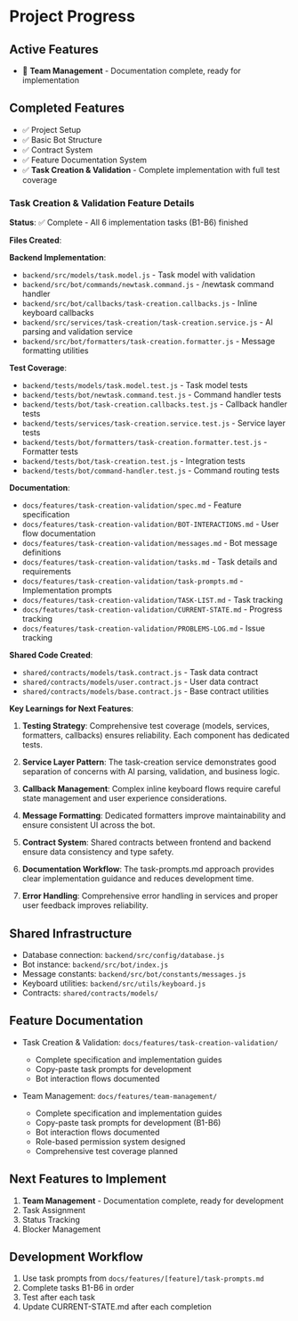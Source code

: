 # Project Progress

## Active Features
<!-- Currently being developed -->
- 🔄 **Team Management** - Documentation complete, ready for implementation

## Completed Features
<!-- Features ready for use -->
- ✅ Project Setup
- ✅ Basic Bot Structure
- ✅ Contract System
- ✅ Feature Documentation System
- ✅ **Task Creation & Validation** - Complete implementation with full test coverage

### Task Creation & Validation Feature Details

**Status**: ✅ Complete - All 6 implementation tasks (B1-B6) finished

**Files Created**:

**Backend Implementation**:
- `backend/src/models/task.model.js` - Task model with validation
- `backend/src/bot/commands/newtask.command.js` - /newtask command handler
- `backend/src/bot/callbacks/task-creation.callbacks.js` - Inline keyboard callbacks
- `backend/src/services/task-creation/task-creation.service.js` - AI parsing and validation service
- `backend/src/bot/formatters/task-creation.formatter.js` - Message formatting utilities

**Test Coverage**:
- `backend/tests/models/task.model.test.js` - Task model tests
- `backend/tests/bot/newtask.command.test.js` - Command handler tests
- `backend/tests/bot/task-creation.callbacks.test.js` - Callback handler tests
- `backend/tests/services/task-creation.service.test.js` - Service layer tests
- `backend/tests/bot/formatters/task-creation.formatter.test.js` - Formatter tests
- `backend/tests/bot/task-creation.test.js` - Integration tests
- `backend/tests/bot/command-handler.test.js` - Command routing tests

**Documentation**:
- `docs/features/task-creation-validation/spec.md` - Feature specification
- `docs/features/task-creation-validation/BOT-INTERACTIONS.md` - User flow documentation
- `docs/features/task-creation-validation/messages.md` - Bot message definitions
- `docs/features/task-creation-validation/tasks.md` - Task details and requirements
- `docs/features/task-creation-validation/task-prompts.md` - Implementation prompts
- `docs/features/task-creation-validation/TASK-LIST.md` - Task tracking
- `docs/features/task-creation-validation/CURRENT-STATE.md` - Progress tracking
- `docs/features/task-creation-validation/PROBLEMS-LOG.md` - Issue tracking

**Shared Code Created**:
- `shared/contracts/models/task.contract.js` - Task data contract
- `shared/contracts/models/user.contract.js` - User data contract
- `shared/contracts/models/base.contract.js` - Base contract utilities

**Key Learnings for Next Features**:

1. **Testing Strategy**: Comprehensive test coverage (models, services, formatters, callbacks) ensures reliability. Each component has dedicated tests.

2. **Service Layer Pattern**: The task-creation service demonstrates good separation of concerns with AI parsing, validation, and business logic.

3. **Callback Management**: Complex inline keyboard flows require careful state management and user experience considerations.

4. **Message Formatting**: Dedicated formatters improve maintainability and ensure consistent UI across the bot.

5. **Contract System**: Shared contracts between frontend and backend ensure data consistency and type safety.

6. **Documentation Workflow**: The task-prompts.md approach provides clear implementation guidance and reduces development time.

7. **Error Handling**: Comprehensive error handling in services and proper user feedback improves reliability.

## Shared Infrastructure
- Database connection: `backend/src/config/database.js`
- Bot instance: `backend/src/bot/index.js`
- Message constants: `backend/src/bot/constants/messages.js`
- Keyboard utilities: `backend/src/utils/keyboard.js`
- Contracts: `shared/contracts/models/`

## Feature Documentation
- Task Creation & Validation: `docs/features/task-creation-validation/`
  - Complete specification and implementation guides
  - Copy-paste task prompts for development
  - Bot interaction flows documented

- Team Management: `docs/features/team-management/`
  - Complete specification and implementation guides
  - Copy-paste task prompts for development (B1-B6)
  - Bot interaction flows documented
  - Role-based permission system designed
  - Comprehensive test coverage planned

## Next Features to Implement
1. **Team Management** - Documentation complete, ready for development
2. Task Assignment
3. Status Tracking  
4. Blocker Management

## Development Workflow
1. Use task prompts from `docs/features/[feature]/task-prompts.md`
2. Complete tasks B1-B6 in order
3. Test after each task
4. Update CURRENT-STATE.md after each completion 